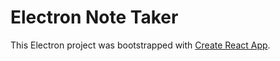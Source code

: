 # Electron Note Taker


This Electron project was bootstrapped with [Create React App](https://github.com/facebook/create-react-app).
